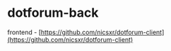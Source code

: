 # dotforum-back

frontend - [https://github.com/nicsxr/dotforum-client](https://github.com/nicsxr/dotforum-client)
